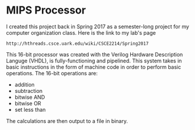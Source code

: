 # MIPS Processor

I created this project back in Spring 2017 as a semester-long project for my computer organization class. Here is the link to my lab's page

    http://hthreads.csce.uark.edu/wiki/CSCE2214/Spring2017

This 16-bit processor was created with the Verilog Hardware Description Languge (VHDL), is fully-functioning and pipelined. This system takes in basic instructions in the form of machine code in order to perform basic operations. The 16-bit operations are: 
* addition
* subtraction
* bitwise AND
* bitwise OR
* set less than

The calculations are then output to a file in binary.
